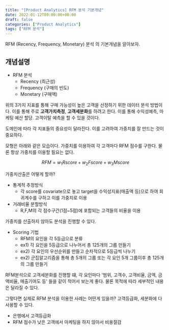 ```yaml
---
title: "[Product Analytics] RFM 분석 기본개념"
date: 2022-01-12T09:00:00+00:00
draft: false
categories: ["Product Analytics"]
tags: ["RFM 분석"]
---
```


RFM (Recency, Frequency, Monetary) 분석 의 기본개념을 알아보자.

<!--more-->

## 개념설명

- RFM 분석
  - Recency (최근성)
  - Frequency (구매의 빈도)
  - Monetary (구매액)

위의 3가지 지표를 통해 구매 가능성이 높은 고객을 선정하기 위한 데이터 분석 방법이다. 이를 통해 주로 **고객가치측정**, **고객세분화**를 하려고 한다. 이를 통해 수익성예측, 마케팅 예산 할당. 고객이탈 예측을 할 수 있을 것이다.

도메인에 따라 각 지표들의 중요성이 달라진다. 이를 고려하여 가중치를 잘 만드는 것이 중요하다.

모형은 아래와 같은 모습이다. 가중치를 이용하여 각 고객마다 RFM 점수를 구한다. 물론 항상 가중치를 이용할 필요는 없다.

$$RFM = w_1 Rscore + w_2 Fscore + w_3 Mscore$$

가중치산출은 어떻게 할까?

- 통계적 추정방식
  - 각 score를 covariate으로 놓고 target을 수익성지표(매출액 등)으로 하여 회귀계수를 구하고 이를 가중치로 이용
- 거래비율 분할방식
  - R,F,M의 각 점수구간(1점~5점)에 포함되는 고객들의 비율을 이용

가중치를 산출하지 않아도 분석을 진행할 수 있다.

- Scoring 기법
  - RFM의 요인을 각 5등급으로 분류
  - ex1) 각 요인을 5등급으로 나누어서 총 125개의 그룹 만들기
  - ex2) 각 요인의 우선순위를 만들고 순차적으로 5등급씩 나누기
  - ex2) 군집알고리즘을 통해 총 5개의 그룹 또는 각 요인 5개 그룹이후 총 125개의 그룹 만들기

RFM분석으로 고객세분화를 진행할 떄, 각 요인마다 '범위, 고객수, 고객비율, 금액, 금액비율, 매출기여도 등' 들을 같이 적어서 보는게 좋다. 물론 목적에 따라 세부적인 내용은 달라질 수 있다.

그렇다면 실제로 RFM 분석을 이용한 사례는 어떤게 있을까? 고객등급화, 세분화에 다 사용할 수 있다.

- 은행에서 고객등급화
- RFM 점수가 낮은 고객에서 마케팅을 하지 않아서 비용절감
